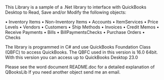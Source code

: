 
This Library is a sample of a .Net library to interface with QuickBooks Desktop to Read, Save and/or Modify the following objects:

  •	Inventory Items
  •	Non-Inventory Items
  •	Accounts
  •	ItemServices
  •	Price Levels
  •	Vendors
  •	Customers
  •	Ship Methods
  •	Invoices
  •	Credit Memos
  •	Receive Payments
  •	Bills
  •	BillPaymentsChecks
  •	Purchase Orders
  •	Checks
  
The library is programmed in C# and use QuickBooks Foundation Class (QBFC) to access QuickBooks.
The QBFC used in this version is 16.0 64bit. With this version you can access up to QuickBooks Desktop 23.0

Please see the word document README.doc for a detailed explanation of QBooksLib
If you need another object send me an email.

